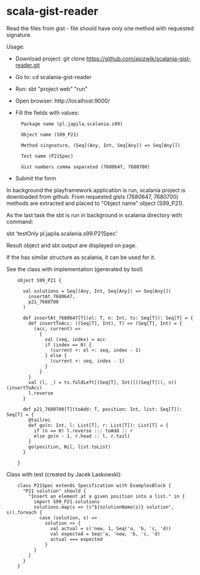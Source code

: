scala-gist-reader
=================

Read the files from gist - file should have only one method with requested signature.

Usage:

* Download project: git clone https://github.com/ajozwik/scalania-gist-reader.git
* Go to: cd scalania-gist-reader
* Run: sbt  "project web" "run"
* Open browser: http://localhost:9000/
* Fill the fields with values:

        Package name (pl.japila.scalania.s99)

        Object name (S99_P21)

        Method singnature, (Seq[(Any, Int, Seq[Any]) => Seq[Any]])

        Test name (P21Spec)

        Gist numbers comma separated (7680647, 7680700)

* Submit the form

In background the playframework application is run, scalania project is downloaded from github.
From requested gists (7680647, 7680700) methods are extracted and placed to "Object name" object (S99_P21).

As the last task the sbt is run in background in scalania directory with command:

sbt 'testOnly pl.japila.scalania.s99.P21Spec'

Result object and sbt output are displayed on page.

If the has similar structure as scalania, it can be used for it.

See the class with implementation (generated by tool)

        object S99_P21 {

          val solutions = Seq[(Any, Int, Seq[Any]) => Seq[Any]](
            insertAt_7680647,
            p21_7680700
          )

          def insertAt_7680647[T](el: T, n: Int, ts: Seq[T]): Seq[T] = {
            def insertToAcc: ((Seq[T], Int), T) => (Seq[T], Int) = {
              (acc, current) =>
                {
                  val (seq, index) = acc
                  if (index == 0) {
                    (current +: el +: seq, index - 1)
                  } else {
                    (current +: seq, index - 1)
                  }
                }
            }
            val (l, _) = ts.foldLeft[(Seq[T], Int)]((Seq[T](), n))(insertToAcc)
            l.reverse
          }

          def p21_7680700[T](toAdd: T, position: Int, list: Seq[T]): Seq[T] = {
            @tailrec
            def go(n: Int, l: List[T], r: List[T]): List[T] = {
              if (n == 0) l.reverse ::: toAdd :: r
              else go(n - 1, r.head :: l, r.tail)
            }
            go(position, Nil, list.toList)
          }

        }


Class with test (created by Jacek Laskowski):

        class P21Spec extends Specification with ExamplesBlock {
          "P21 solution" should {
            "Insert an element at a given position into a list." in {
              import S99_P21.solutions
              solutions.map(s => (s"${solutionName(s)} solution", s)).foreach {
                case (solution, s) =>
                  solution >> {
                    val actual = s('new, 1, Seq('a, 'b, 'c, 'd))
                    val expected = Seq('a, 'new, 'b, 'c, 'd)
                    actual === expected
                  }
              }
            }
          }
        }

